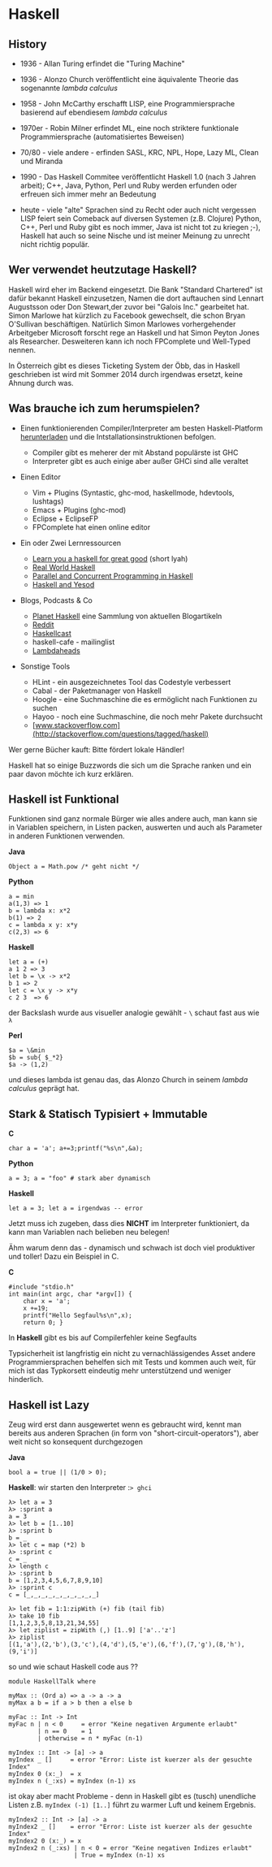 Haskell
=======

History
-------

 - 1936 - Allan Turing erfindet die "Turing Machine"

 - 1936 - Alonzo Church veröffentlicht eine äquivalente Theorie das sogenannte
   *lambda calculus*

 - 1958 - John McCarthy erschafft LISP, eine Programmiersprache basierend auf
   ebendiesem *lambda calculus*

 - 1970er - Robin Milner erfindet ML, eine noch striktere funktionale
   Programmiersprache (automatisiertes Beweisen)

 - 70/80 - viele andere  - erfinden SASL, KRC, NPL, Hope, Lazy ML, Clean und
   Miranda

 - 1990 - Das Haskell Commitee veröffentlicht Haskell 1.0 (nach 3 Jahren
   arbeit); C++, Java, Python, Perl und Ruby werden erfunden oder erfreuen sich
   immer mehr an Bedeutung

 - heute - viele "alte" Sprachen sind zu Recht oder auch nicht vergessen LISP
   feiert sein Comeback auf diversen Systemen (z.B. Clojure) Python, C++, Perl
   und Ruby gibt es noch immer, Java ist nicht tot zu kriegen ;-), Haskell hat
   auch so seine Nische und ist meiner Meinung zu unrecht nicht richtig populär.

Wer verwendet heutzutage Haskell?
---------------------------------

Haskell wird eher im Backend eingesetzt. Die Bank "Standard Chartered" ist
dafür bekannt Haskell einzusetzen, Namen die dort auftauchen sind Lennart
Augustsson oder Don Stewart,der zuvor bei "Galois Inc." gearbeitet hat. Simon
Marlowe hat kürzlich zu Facebook gewechselt, die schon Bryan O'Sullivan
beschäftigen. Natürlich Simon Marlowes vorhergehender Arbeitgeber Microsoft
forscht rege an Haskell und hat Simon Peyton Jones als Researcher. Desweiteren
kann ich noch FPComplete und Well-Typed nennen.

In Österreich gibt es dieses Ticketing System der Öbb, das in Haskell
geschrieben ist wird mit Sommer 2014 durch irgendwas ersetzt, keine Ahnung durch
was.

Was brauche ich zum herumspielen?
---------------------------------

- Einen funktionierenden Compiler/Interpreter am besten Haskell-Platform
[herunterladen](http://www.haskell.org) und die Intstallationsinstruktionen befolgen.
  + Compiler gibt es meherer der mit Abstand populärste ist GHC
  + Interpreter gibt es auch einige aber außer GHCi sind alle veraltet

- Einen Editor
  + Vim + Plugins (Syntastic, ghc-mod, haskellmode, hdevtools, lushtags)
  + Emacs + Plugins (ghc-mod)
  + Eclipse + EclipseFP
  + FPComplete hat einen online editor

- Ein oder Zwei Lernressourcen
  + [Learn you a haskell for great good](http://learnyouahaskell.com) (short lyah)
  + [Real World Haskell](http://book.realworldhaskell.org/read/)
  + [Parallel and Concurrent Programming in Haskell](http://chimera.labs.oreilly.com/books/1230000000929/index.html)
  + [Haskell and Yesod](http://www.yesodweb.com/)

- Blogs, Podcasts & Co
  + [Planet Haskell](http://planet.haskell.org/) eine Sammlung von aktuellen
  Blogartikeln
  + [Reddit](http://www.reddit.com/r/haskell)
  + [Haskellcast](http://www.haskellcast.com/)
  + haskell-cafe - mailinglist
  + [Lambdaheads](https://metalab.at/wiki/Lambdaheads)

- Sonstige Tools
  + HLint - ein ausgezeichnetes Tool das Codestyle verbessert
  + Cabal - der Paketmanager von Haskell
  + Hoogle - eine Suchmaschine die es ermöglicht nach Funktionen zu suchen
  + Hayoo - noch eine Suchmaschine, die noch mehr Pakete durchsucht
  + [www.stackoverflow.com](http://stackoverflow.com/questions/tagged/haskell)

Wer gerne Bücher kauft: Bitte fördert lokale Händler!

Haskell hat so einige Buzzwords die sich um die Sprache ranken und ein paar
davon möchte ich kurz erklären.

Haskell ist Funktional
----------------------

Funktionen sind ganz normale Bürger wie alles andere auch, man kann sie in
Variablen speichern, in Listen packen, auswerten und auch als Parameter in
anderen Funktionen verwenden.

**Java**

    Object a = Math.pow /* geht nicht */

**Python**

    a = min
    a(1,3) => 1
    b = lambda x: x*2
    b(1) => 2
    c = lambda x y: x*y
    c(2,3) => 6

**Haskell**

    let a = (+)
    a 1 2 => 3
    let b = \x -> x*2
    b 1 => 2
    let c = \x y -> x*y
    c 2 3  => 6

der Backslash wurde aus visueller analogie gewählt - `\` schaut fast aus wie `λ`

**Perl**

    $a = \&min
    $b = sub{ $_*2}
    $a -> (1,2)

und dieses lambda ist genau das, das Alonzo Church in seinem *lambda calculus*
geprägt hat.

Stark & Statisch Typisiert + Immutable
--------------------------------------

**C**

    char a = 'a'; a+=3;printf("%s\n",&a);

**Python**

    a = 3; a = "foo" # stark aber dynamisch

**Haskell**

    let a = 3; let a = irgendwas -- error

Jetzt muss ich zugeben, dass dies **NICHT** im Interpreter funktioniert, da kann
man Variablen nach belieben neu belegen!

Ähm warum denn das - dynamisch und schwach ist doch viel produktiver und toller!
Dazu ein Beispiel in C.

**C**

    #include "stdio.h"
    int main(int argc, char *argv[]) {
        char x = 'a';
        x +=19;
        printf("Hello Segfaul%s\n",x);
        return 0; }

In **Haskell** gibt es bis auf Compilerfehler keine Segfaults

Typsicherheit ist langfristig ein nicht zu vernachlässigendes Asset andere
Programmiersprachen behelfen sich mit Tests und kommen auch weit, für mich ist
das Typkorsett eindeutig mehr unterstützend und weniger hinderlich.

Haskell ist Lazy
----------------

Zeug wird erst dann ausgewertet wenn es gebraucht wird, kennt man bereits aus
anderen Sprachen (in form von "short-circuit-operators"), aber weit nicht so
konsequent durchgezogen

**Java**

    bool a = true || (1/0 > 0);

**Haskell**: wir starten den Interpreter :`> ghci`

    λ> let a = 3
    λ> :sprint a
    a = 3
    λ> let b = [1..10]
    λ> :sprint b
    b = _
    λ> let c = map (*2) b
    λ> :sprint c
    c = _
    λ> length c
    λ> :sprint b
    b = [1,2,3,4,5,6,7,8,9,10]
    λ> :sprint c
    c = [_,_,_,_,_,_,_,_,_,_]

    λ> let fib = 1:1:zipWith (+) fib (tail fib)
    λ> take 10 fib
    [1,1,2,3,5,8,13,21,34,55]
    λ> let ziplist = zipWith (,) [1..9] ['a'..'z']
    λ> ziplist
    [(1,'a'),(2,'b'),(3,'c'),(4,'d'),(5,'e'),(6,'f'),(7,'g'),(8,'h'),(9,'i')]

so und wie schaut Haskell code aus ??


    module HaskellTalk where

    myMax :: (Ord a) => a -> a -> a
    myMax a b = if a > b then a else b

    myFac :: Int -> Int
    myFac n | n < 0     = error "Keine negativen Argumente erlaubt"
            | n == 0    = 1
            | otherwise = n * myFac (n-1)

    myIndex :: Int -> [a] -> a
    myIndex _ []     = error "Error: Liste ist kuerzer als der gesuchte Index"
    myIndex 0 (x:_)  = x
    myIndex n (_:xs) = myIndex (n-1) xs

ist okay aber macht Probleme - denn in Haskell gibt es (tusch) unendliche Listen
z.B. `myIndex (-1) [1..]` führt zu warmer Luft und keinem Ergebnis.


    myIndex2 :: Int -> [a] -> a
    myIndex2 _ []    = error "Error: Liste ist kuerzer als der gesuchte Index"
    myIndex2 0 (x:_) = x
    myIndex2 n (_:xs) | n < 0 = error "Keine negativen Indizes erlaubt"
                      | True = myIndex (n-1) xs


